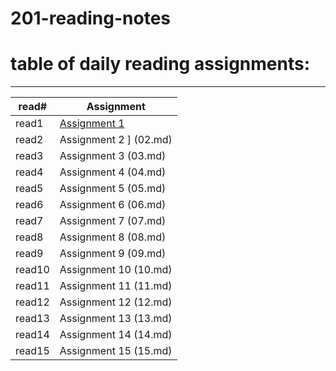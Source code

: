 # 201-reading-notes
# table of daily reading assignments:
____
|read# | Assignment  |
|-- |--|
| read1 | [Assignment 1](01.md)   |
| read2 | Assignment 2  ] (02.md) |
| read3 | Assignment 3   (03.md)  |
| read4 | Assignment 4   (04.md)  |
| read5 | Assignment 5   (05.md)  |
| read6 | Assignment 6    (06.md) |
| read7 | Assignment 7    (07.md) |
| read8 | Assignment 8    (08.md) |
| read9 | Assignment 9   (09.md)  |
| read10 | Assignment 10   (10.md)  |
| read11 | Assignment 11   (11.md)  |
| read12 | Assignment 12   (12.md)  |
| read13 | Assignment 13   (13.md)  |
| read14 | Assignment 14   (14.md)  |
| read15 | Assignment 15   (15.md)  |
